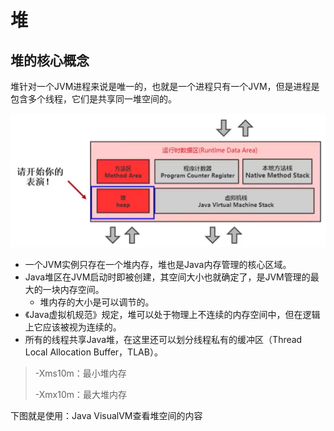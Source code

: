# 堆

## 堆的核心概念

堆针对一个JVM进程来说是唯一的，也就是一个进程只有一个JVM，但是进程是包含多个线程，它们是共享同一堆空间的。

![image-20221025170500245](堆.assets/image-20221025170500245.png)

- 一个JVM实例只存在一个堆内存，堆也是Java内存管理的核心区域。
- Java堆区在JVM启动时即被创建，其空间大小也就确定了，是JVM管理的最大的一块内存空间。
    - 堆内存的大小是可以调节的。
- 《Java虚拟机规范》规定，堆可以处于物理上不连续的内存空间中，但在逻辑上它应该被视为连续的。
- 所有的线程共享Java堆，在这里还可以划分线程私有的缓冲区（Thread Local Allocation Buffer，TLAB）。

> -Xms10m：最小堆内存
>
> -Xmx10m：最大堆内存

下图就是使用：Java VisualVM查看堆空间的内容